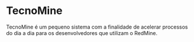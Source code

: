# TecnoMine
TecnoMine é um pequeno sistema com a finalidade de acelerar processos do dia a dia para os desenvolvedores que utilizam o RedMine.
